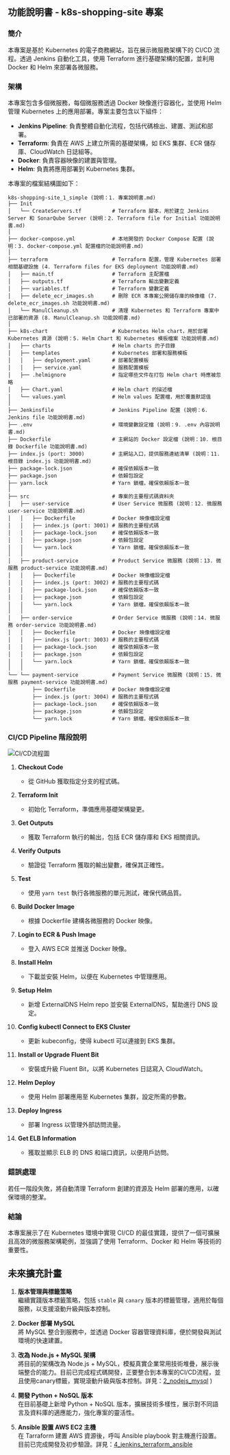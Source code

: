 ## 功能說明書 - k8s-shopping-site 專案

### 簡介
本專案是基於 Kubernetes 的電子商務網站，旨在展示微服務架構下的 CI/CD 流程。透過 Jenkins 自動化工具，使用 Terraform 進行基礎架構的配置，並利用 Docker 和 Helm 來部署各微服務。

### 架構
本專案包含多個微服務，每個微服務透過 Docker 映像進行容器化，並使用 Helm 管理 Kubernetes 上的應用部署。專案主要包含以下組件：

- **Jenkins Pipeline**: 負責整體自動化流程，包括代碼檢出、建置、測試和部署。
- **Terraform**: 負責在 AWS 上建立所需的基礎架構，如 EKS 集群、ECR 儲存庫、CloudWatch 日誌組等。
- **Docker**: 負責容器映像的建置與管理。
- **Helm**: 負責將應用部署到 Kubernetes 集群。

本專案的檔案結構圖如下：

```plaintext
k8s-shopping-site_1_simple (說明：1. 專案說明書.md)
├── Init
│   └── CreateServers.tf          # Terraform 腳本，用於建立 Jenkins Server 和 SonarQube Server (說明：2. Terraform file for Initial 功能說明書.md)
│
├── docker-compose.yml            # 本地開發的 Docker Compose 配置 (說明：3. docker-compose.yml 配置檔的功能說明書.md)
│
├── terraform                     # Terraform 配置，管理 Kubernetes 部署相關基礎設施 (4. Terraform files for EKS deployment 功能說明書.md)
│   ├── main.tf                   # Terraform 主配置檔
│   ├── outputs.tf                # Terraform 輸出變數定義
│   ├── variables.tf              # Terraform 變數定義
│   ├── delete_ecr_images.sh      # 刪除 ECR 本專案公開儲存庫的映像檔 (7. delete_ecr_images.sh 功能說明書.md)
│   └── ManulCleanup.sh           # 清理 Kubernetes 和 Terraform 專案中已部署的資源 (8. ManulCleanup.sh 功能說明書.md)
│
├── k8s-chart                     # Kubernetes Helm chart，用於部署 Kubernetes 資源 (說明：5. Helm Chart 和 Kubernetes 模板檔案 功能說明書.md)
│   ├── charts                    # Helm charts 的子目錄
│   ├── templates                 # Kubernetes 部署和服務模板
│   │   ├── deployment.yaml       # 部署配置模板
│   │   ├── service.yaml          # 服務配置模板
│   ├── .helmignore               # 指定哪些文件在打包 Helm chart 時應被忽略
│   ├── Chart.yaml                # Helm chart 的描述檔
│   └── values.yaml               # Helm values 配置檔，用於覆蓋默認值
│
├── Jenkinsfile                   # Jenkins Pipeline 配置 (說明：6. Jenkins file 功能說明書.md)
├── .env                          # 環境變數設定檔 (說明：9. .env 內容說明書.md)
├── Dockerfile                    # 主網站的 Docker 設定檔 (說明：10. 根目錄 Dockerfile 功能說明書.md)
├── index.js (port: 3000)         # 主網站入口，提供服務連結清單 (說明：11. 根目錄 index.js 功能說明書.md)
├── package-lock.json             # 確保依賴版本一致
├── package.json                  # 依賴包設定
├── yarn.lock                     # Yarn 鎖檔，確保依賴版本一致
│
├── src                           # 專案的主要程式碼資料夾
│   ├── user-service              # User Service 微服務 (說明：12. 微服務 user-service 功能說明書.md)
│   │   ├── Dockerfile            # Docker 映像檔設定檔
│   │   ├── index.js (port: 3001) # 服務的主要程式碼
│   │   ├── package-lock.json     # 確保依賴版本一致
│   │   ├── package.json          # 依賴包設定
│   │   └── yarn.lock             # Yarn 鎖檔，確保依賴版本一致
│   │
│   ├── product-service           # Product Service 微服務 (說明：13. 微服務 product-service 功能說明書.md)
│   │   ├── Dockerfile            # Docker 映像檔設定檔
│   │   ├── index.js (port: 3002) # 服務的主要程式碼
│   │   ├── package-lock.json     # 確保依賴版本一致
│   │   ├── package.json          # 依賴包設定
│   │   └── yarn.lock             # Yarn 鎖檔，確保依賴版本一致
│   │
│   ├── order-service             # Order Service 微服務 (說明：14. 微服務 order-service 功能說明書.md)
│   │   ├── Dockerfile            # Docker 映像檔設定檔
│   │   ├── index.js (port: 3003) # 服務的主要程式碼
│   │   ├── package-lock.json     # 確保依賴版本一致
│   │   ├── package.json          # 依賴包設定
│   │   └── yarn.lock             # Yarn 鎖檔，確保依賴版本一致
│   │
└── └── payment-service           # Payment Service 微服務 (說明：15. 微服務 payment-service 功能說明書.md)
        ├── Dockerfile            # Docker 映像檔設定檔
        ├── index.js (port: 3004) # 服務的主要程式碼
        ├── package-lock.json     # 確保依賴版本一致
        ├── package.json          # 依賴包設定
        └── yarn.lock             # Yarn 鎖檔，確保依賴版本一致
```

### CI/CD Pipeline 階段說明

![CI/CD流程圖](k8s_cicd_flowchart.png)

1. **Checkout Code**
   - 從 GitHub 獲取指定分支的程式碼。

2. **Terraform Init**
   - 初始化 Terraform，準備應用基礎架構變更。

3. **Get Outputs**
   - 獲取 Terraform 執行的輸出，包括 ECR 儲存庫和 EKS 相關資訊。

4. **Verify Outputs**
   - 驗證從 Terraform 獲取的輸出變數，確保其正確性。

5. **Test**
   - 使用 `yarn test` 執行各微服務的單元測試，確保代碼品質。

6. **Build Docker Image**
   - 根據 Dockerfile 建構各微服務的 Docker 映像。

7. **Login to ECR & Push Image**
   - 登入 AWS ECR 並推送 Docker 映像。

8. **Install Helm**
   - 下載並安裝 Helm，以便在 Kubernetes 中管理應用。

9. **Setup Helm**
   - 新增 ExternalDNS Helm repo 並安裝 ExternalDNS，幫助進行 DNS 設定。

10. **Config kubectl Connect to EKS Cluster**
    - 更新 kubeconfig，使得 kubectl 可以連接到 EKS 集群。

11. **Install or Upgrade Fluent Bit**
    - 安裝或升級 Fluent Bit，以將 Kubernetes 日誌寫入 CloudWatch。

12. **Helm Deploy**
    - 使用 Helm 部署應用至 Kubernetes 集群，設定所需的參數。

13. **Deploy Ingress**
    - 部署 Ingress 以管理外部訪問流量。

14. **Get ELB Information**
    - 獲取並顯示 ELB 的 DNS 和端口資訊，以便用戶訪問。

### 錯誤處理
若任一階段失敗，將自動清理 Terraform 創建的資源及 Helm 部署的應用，以確保環境的整潔。

### 結論
本專案展示了在 Kubernetes 環境中實現 CI/CD 的最佳實踐，提供了一個可擴展且高效的微服務架構範例，並強調了使用 Terraform、Docker 和 Helm 等技術的重要性。

## 未來擴充計畫

1. **版本管理與標籤策略**  
   繼續實踐版本標籤策略，包括 `stable` 與 `canary` 版本的標籤管理，適用於每個服務，以支援滾動升級與版本控制。

2. **Docker 部署 MySQL**  
   將 MySQL 整合到服務中，並透過 Docker 容器管理資料庫，便於開發與測試環境的快速建置。

3. **改為 Node.js + MySQL 架構**  
   將目前的架構改為 Node.js + MySQL，模擬真實企業常用技術堆疊，展示後端整合的能力。目前已完成程式碼開發，正要整合到本專案的CI/CD流程，並且使用canary標籤，實現滾動升級與版本控制。詳見：[2_nodejs_mysql](https://github.com/charleenchiu/k8s-shopping-site/tree/2_nodejs_mysql)
)

4. **開發 Python + NoSQL 版本**  
   在目前基礎上新增 Python + NoSQL 版本，擴展技術多樣性，展示對不同語言及資料庫的適應能力，強化專案的靈活性。

5. **Ansible 設置 AWS EC2 主機**  
   在 Tarraform 建置 AWS 資源後，呼叫 Ansible playbook 對主機進行設置。目前已完成開發及初步驗證。詳見：[4_jenkins_terraform_ansible](https://github.com/charleenchiu/k8s-shopping-site.git/tree/4_jenkins_terraform_ansible)

